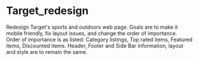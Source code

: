 # Target_redesign
Redesign Target's sports and outdoors web page. Goals are to make it mobile friendly, fix layout issues, and change the order of importance. Order of importance is as listed: Category listings, Top rated items, Featured items, Discounted items.   Header, Footer and Side Bar information, layout and style are to remain the same. 
